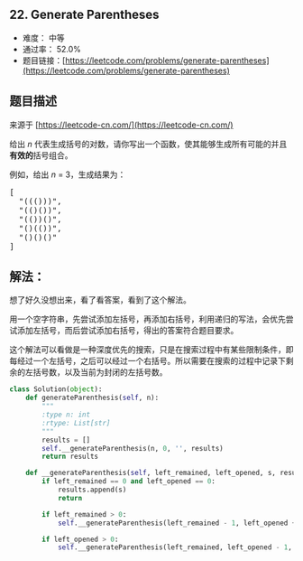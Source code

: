 ## 22. Generate Parentheses

- 难度： 中等
- 通过率： 52.0%
- 题目链接：[https://leetcode.com/problems/generate-parentheses](https://leetcode.com/problems/generate-parentheses)


## 题目描述

来源于 [https://leetcode-cn.com/](https://leetcode-cn.com/)

<p>给出&nbsp;<em>n</em>&nbsp;代表生成括号的对数，请你写出一个函数，使其能够生成所有可能的并且<strong>有效的</strong>括号组合。</p>

<p>例如，给出&nbsp;<em>n </em>=<em> </em>3，生成结果为：</p>

<pre>[
  &quot;((()))&quot;,
  &quot;(()())&quot;,
  &quot;(())()&quot;,
  &quot;()(())&quot;,
  &quot;()()()&quot;
]
</pre>



## 解法：

想了好久没想出来，看了看答案，看到了这个解法。

用一个空字符串，先尝试添加左括号，再添加右括号，利用递归的写法，会优先尝试添加左括号，而后尝试添加右括号，得出的答案符合题目要求。

这个解法可以看做是一种深度优先的搜索，只是在搜索过程中有某些限制条件，即每经过一个左括号，之后可以经过一个右括号。所以需要在搜索的过程中记录下剩余的左括号数，以及当前为封闭的左括号数。


```python
class Solution(object):
    def generateParenthesis(self, n):
        """
        :type n: int
        :rtype: List[str]
        """
        results = []
        self.__generateParenthesis(n, 0, '', results)
        return results

    def __generateParenthesis(self, left_remained, left_opened, s, results):
        if left_remained == 0 and left_opened == 0:
            results.append(s)
            return

        if left_remained > 0:
            self.__generateParenthesis(left_remained - 1, left_opened + 1, '(' + s, results)

        if left_opened > 0:
            self.__generateParenthesis(left_remained, left_opened - 1, s + ')', results)
```
